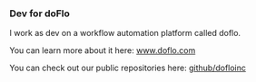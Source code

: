 ### Dev for doFlo


I work as dev on a workflow automation platform called doflo. 

You can learn more about it here: <a href="https://www.doflo.com">www.doflo.com</a>

You can check out our public repositories here: <a href="https://github.com/dofloinc/">github/dofloinc</a>

<!--
**doflo-dfa/doflo-dfa** is a ✨ _special_ ✨ repository because its `README.md` (this file) appears on your GitHub profile.

Here are some ideas to get you started:

- 🔭 I’m currently working on ...
- 🌱 I’m currently learning ...
- 👯 I’m looking to collaborate on ...
- 🤔 I’m looking for help with ...
- 💬 Ask me about ...
- 📫 How to reach me: ...
- 😄 Pronouns: ...
- ⚡ Fun fact: ...
-->
